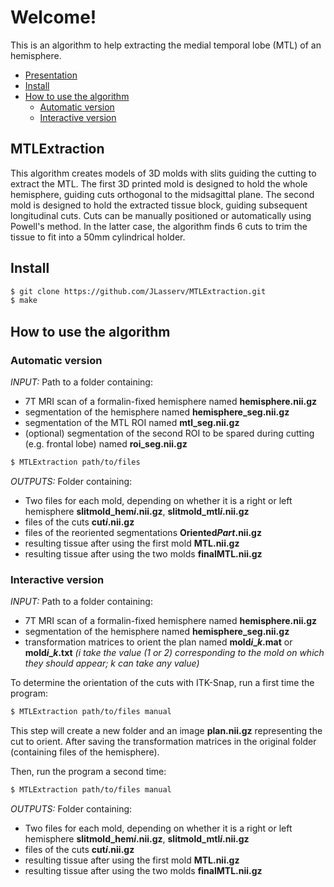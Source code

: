 # Welcome!
This is an algorithm to help extracting the medial temporal lobe (MTL) of an hemisphere.

- [Presentation](#mtlextraction)
- [Install](#install)
- [How to use the algorithm](#how-to-use-the-algorithm)
  * [Automatic version](#automatic-version)
  * [Interactive version](#interactive-version)

## MTLExtraction
This algorithm creates models of 3D molds with slits guiding the cutting to extract the MTL. The first 3D printed mold is designed to hold the whole hemisphere, guiding cuts orthogonal to the midsagittal plane. The second mold is designed to hold the extracted tissue block, guiding subsequent longitudinal cuts.
Cuts can be manually positioned or automatically using Powell's method. In the latter case, the algorithm finds 6 cuts to trim the tissue to fit into a 50mm cylindrical holder.

## Install
```sh
$ git clone https://github.com/JLasserv/MTLExtraction.git
$ make
```

## How to use the algorithm

### Automatic version
*INPUT:* 
Path to a folder containing:
 * 7T MRI scan of a formalin-fixed hemisphere named **hemisphere.nii.gz**
 * segmentation of the hemisphere named **hemisphere_seg.nii.gz**
 * segmentation of the MTL ROI named **mtl_seg.nii.gz**
 * (optional) segmentation of the second ROI to be spared during cutting (e.g. frontal lobe) named **roi_seg.nii.gz**

```sh
$ MTLExtraction path/to/files
```
*OUTPUTS:* 
Folder containing:
 * Two files for each mold, depending on whether it is a right or left hemisphere **slitmold_hem*i*.nii.gz**, **slitmold_mtl*i*.nii.gz** 
 * files of the cuts **cut*i*.nii.gz**
 * files of the reoriented segmentations **Oriented*Part*.nii.gz**
 * resulting tissue after using the first mold **MTL.nii.gz**
 * resulting tissue after using the two molds **finalMTL.nii.gz**
 
### Interactive version
*INPUT:* 
Path to a folder containing:
 * 7T MRI scan of a formalin-fixed hemisphere named **hemisphere.nii.gz**
 * segmentation of the hemisphere named **hemisphere_seg.nii.gz**
 * transformation matrices to orient the plan named **mold*i*_*k*.mat** or **mold*i*_*k*.txt** *(i take the value (1 or 2) corresponding to the mold on which they should appear; k can take any value)*

To determine the orientation of the cuts with ITK-Snap, run a first time the program:
```sh
$ MTLExtraction path/to/files manual
```
This step will create a new folder and an image **plan.nii.gz** representing the cut to orient. After saving the transformation matrices in the original folder (containing files of the hemisphere).

Then, run the program a second time:
```sh
$ MTLExtraction path/to/files manual
```

*OUTPUTS:*
Folder containing:
 * Two files for each mold, depending on whether it is a right or left hemisphere **slitmold_hem*i*.nii.gz**, **slitmold_mtl*i*.nii.gz** 
 * files of the cuts **cut*i*.nii.gz**
 * resulting tissue after using the first mold **MTL.nii.gz**
 * resulting tissue after using the two molds **finalMTL.nii.gz**
